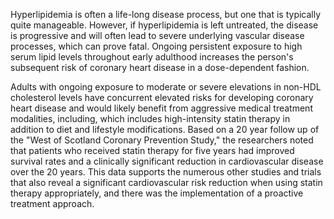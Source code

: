 Hyperlipidemia is often a life-long disease process, but one that is typically quite manageable. However, if hyperlipidemia is left untreated, the disease is progressive and will often lead to severe underlying vascular disease processes, which can prove fatal. Ongoing persistent exposure to high serum lipid levels throughout early adulthood increases the person's subsequent risk of coronary heart disease in a dose-dependent fashion.

Adults with ongoing exposure to moderate or severe elevations in non-HDL cholesterol levels have concurrent elevated risks for developing coronary heart disease and would likely benefit from aggressive medical treatment modalities, including, which includes high-intensity statin therapy in addition to diet and lifestyle modifications. Based on a 20 year follow up of the "West of Scotland Coronary Prevention Study," the researchers noted that patients who received statin therapy for five years had improved survival rates and a clinically significant reduction in cardiovascular disease over the 20 years. This data supports the numerous other studies and trials that also reveal a significant cardiovascular risk reduction when using statin therapy appropriately, and there was the implementation of a proactive treatment approach.